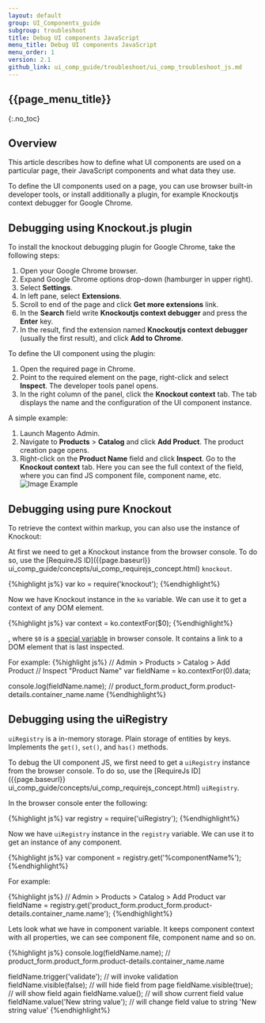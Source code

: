 ```yaml
---
layout: default
group: UI_Components_guide
subgroup: troubleshoot
title: Debug UI components JavaScript
menu_title: Debug UI components JavaScript
menu_order: 1
version: 2.1
github_link: ui_comp_guide/troubleshoot/ui_comp_troubleshoot_js.md
---
```


## {{page_menu_title}}

{:.no_toc}

## Overview

This article describes how to define what UI components are used on a particular page, their JavaScript components and what data they use.

To define the UI components used on a page, you can use browser built-in developer tools, or install additionally a plugin, for example Knockoutjs context debugger for Google Chrome.

## Debugging using Knockout.js plugin

To install the knockout debugging plugin for Google Chrome, take the following steps:

1. Open your Google Chrome browser.
2. Expand Google Chrome options drop-down (hamburger in upper right).
3. Select **Settings**.
4. In left pane, select **Extensions**.
5. Scroll to end of the page and click **Get more extensions** link.
6. In the **Search** field write **Knockoutjs context debugger** and press the **Enter** key.
7. In the result, find the extension named **Knockoutjs context debugger** (usually the first result), and click **Add to Chrome**.

To define the UI component using the plugin:

1. Open the required page in Chrome.
2. Point to the required element on the page, right-click and select **Inspect**. The developer tools panel opens.
3. In the right column of the panel, click the **Knockout context** tab. The tab displays the name and the configuration of the UI component instance.

A simple example:

1. Launch Magento Admin.
2. Navigate to **Products** > **Catalog** and click **Add Product**. The product creation page opens.
3. Right-click on the **Product Name** field and click **Inspect**. Go to the **Knockout context** tab. Here you can see the full context of the field, where you can find JS component file, component name, etc.
![Image Example]({{site.baseurl}}common/images/ui_comp_troubleshoot_chrome1.png)

## Debugging using pure Knockout

To retrieve the context within markup, you can also use the instance of Knockout: 

At first we need to get a Knockout instance from the browser console. To do so, use the [RequireJS ID]({{page.baseurl}} ui_comp_guide/concepts/ui_comp_requirejs_concept.html) `knockout`.

{%highlight js%}
var ko = require('knockout');
{%endhighlight%}

Now we have Knockout instance in the `ko` variable. We can use it to get a context of any DOM element.

{%highlight js%}
var context = ko.contextFor($0);
{%endhighlight%}

, where `$0` is a [special variable](https://developers.google.com/web/tools/chrome-devtools/debug/command-line/command-line-reference#section-1) in browser console. It contains a link to a DOM element that is last inspected.

For example:
{%highlight js%}
// Admin > Products > Catalog > Add Product
// Inspect "Product Name"
var fieldName = ko.contextFor($0).$data;

console.log(fieldName.name); // product_form.product_form.product-details.container_name.name
{%endhighlight%}

## Debugging using the uiRegistry

`uiRegistry` is a in-memory storage. Plain storage of entities by keys. Implements the `get()`, `set()`, and `has()` methods.

To debug the UI component JS, we first need to get a `uiRegistry` instance from the browser console. To do so, use the [RequireJs ID]({{page.baseurl}} ui_comp_guide/concepts/ui_comp_requirejs_concept.html) `uiRegistry`.

In the browser console enter the following:

{%highlight js%}
var registry = require('uiRegistry');
{%endhighlight%}

Now we have `uiRegistry` instance in the `registry` variable. We can use it to get an instance of any component.

{%highlight js%}
var component = registry.get('%componentName%');
{%endhighlight%}

For example:

{%highlight js%}
// Admin > Products > Catalog > Add Product
var fieldName = registry.get('product_form.product_form.product-details.container_name.name');
{%endhighlight%}

Lets look what we have in component variable. It keeps component context with all properties, we can see component file, component name and so on.

{%highlight js%}
console.log(fieldName.name); // product_form.product_form.product-details.container_name.name

fieldName.trigger('validate'); // will invoke validation
fieldName.visible(false); // will hide field from page
fieldName.visible(true);  // will show field again
fieldName.value(); // will show current field value
fieldName.value('New string value'); // will change field value to string 'New string value'
{%endhighlight%}
